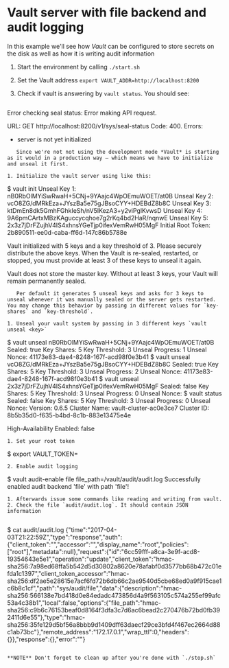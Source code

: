 # Vault server with file backend and audit logging

In this example we'll see how *Vault* can be configured  to store secrets on the disk as well as how it is writing audit information

1. Start the environment by calling `./start.sh`
1. Set the Vault address `export VAULT_ADDR=http://localhost:8200`
1. Check if vault is answering by `vault status`. You should see:

   ```
Error checking seal status: Error making API request.

   URL: GET http://localhost:8200/v1/sys/seal-status
Code: 400. Errors:

   * server is not yet initialized
```
   Since we're not not using the development mode *Vault* is starting as it would in a production way – which means we have to initialize and unseal it first.

1. Initialize the vault server using like this:

   ```
$ vault init
Unseal Key 1: nB0RbOlMYiSwRwaH+5CNj+9YAajc4WpOEmuWOET/at0B
Unseal Key 2: vcO8ZG/dMRkEza+JYszBa5e75gJBsoCYY+HDEBdZ8b8C
Unseal Key 3: ktDmEn8dk5GmhFGhkIeSh/nV5IKezA3+y2viPglKvwsD
Unseal Key 4: 9A6pmCArtxMBzKAguccycqhoe7g2rKq4bd2HaR/nqnwE
Unseal Key 5: 2x3z7jDrFZujhV4IS4xhnsYGeTjp0ifexVemRwH05MgF
Initial Root Token: 2b890511-ee0d-caba-ff6d-147c86b5788e

   Vault initialized with 5 keys and a key threshold of 3. Please
securely distribute the above keys. When the Vault is re-sealed,
restarted, or stopped, you must provide at least 3 of these keys
to unseal it again.

   Vault does not store the master key. Without at least 3 keys,
your Vault will remain permanently sealed.
```
   Per default it generates 5 unseal keys and asks for 3 keys to unseal whenever it was manually sealed or the server gets restarted. You may change this behavior by passing in different values for `key-shares` and `key-threshold`.
   
1. Unseal your vault system by passing in 3 different keys `vault unseal <key>`

   ```
$ vault unseal nB0RbOlMYiSwRwaH+5CNj+9YAajc4WpOEmuWOET/at0B
Sealed: true
Key Shares: 5
Key Threshold: 3
Unseal Progress: 1
Unseal Nonce: 41173e83-dae4-8248-167f-acd98f0e3b41
$ vault unseal vcO8ZG/dMRkEza+JYszBa5e75gJBsoCYY+HDEBdZ8b8C
Sealed: true
Key Shares: 5
Key Threshold: 3
Unseal Progress: 2
Unseal Nonce: 41173e83-dae4-8248-167f-acd98f0e3b41
$ vault unseal 2x3z7jDrFZujhV4IS4xhnsYGeTjp0ifexVemRwH05MgF
Sealed: false
Key Shares: 5
Key Threshold: 3
Unseal Progress: 0
Unseal Nonce: 
$ vault status
Sealed: false
Key Shares: 5
Key Threshold: 3
Unseal Progress: 0
Unseal Nonce: 
Version: 0.6.5
Cluster Name: vault-cluster-ac0e3ce7
Cluster ID: 8b5b35d0-f635-b4bd-8c1b-883e13475e4e

   High-Availability Enabled: false
```
1. Set your root token 
   ```
   $ export VAULT_TOKEN=<token copied from init command>
   ```
2. Enable audit logging

   ```
$ vault audit-enable file file_path=/vault/audit/audit.log
Successfully enabled audit backend 'file' with path 'file'!
```
1. Afterwards issue some commands like reading and writing from vault.
2. Check the file `audit/audit.log`. It should contain JSON information
 
   ```
   $ cat audit/audit.log 
{"time":"2017-04-03T21:22:59Z","type":"response","auth":{"client_token":"","accessor":"","display_name":"root","policies":["root"],"metadata":null},"request":{"id":"6cc59fff-a8ca-3e9f-acd8-19354643e5e1","operation":"update","client_token":"hmac-sha256:7a98ed68ffa5b542d5d30802a8620e78afabf0d3577bb68b472c01efda1c1397","client_token_accessor":"hmac-sha256:df2ae5e28615e7acf6fd72b6db66c2ae9540d5cbe68ed0a9f915cae1c6b8c1cf","path":"sys/audit/file","data":{"description":"hmac-sha256:566138e7bd418d0e84edadc473856d4a9f563105c574a255ef99afc53a4c38b1","local":false,"options":{"file_path":"hmac-sha256:c9b6c76153beaf0d8164f3dfa3c7d6ac6bead2c270476b72bd0fb392411d6e55"},"type":"hmac-sha256:35fe129d5bf56a8bbb9d1409dff63daecf29ce3bfd4f467ec2664d88c1ab73bc"},"remote_address":"172.17.0.1","wrap_ttl":0,"headers":{}},"response":{},"error":""}

   ```

**NOTE** Don't forget to clean up after you're done with `./stop.sh`

